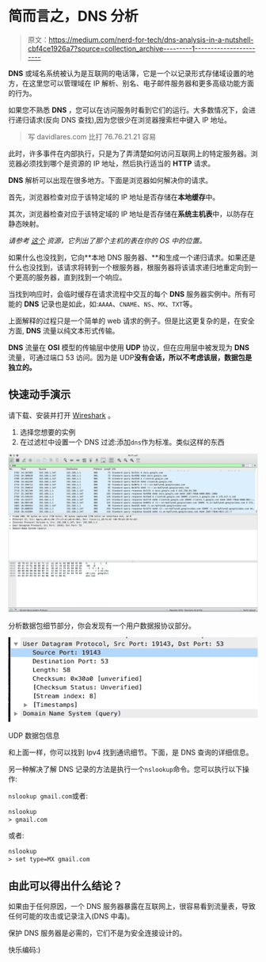 # 简而言之，DNS 分析

> 原文：<https://medium.com/nerd-for-tech/dns-analysis-in-a-nutshell-cbf4ce1926a7?source=collection_archive---------1----------------------->

**DNS** 或域名系统被认为是互联网的电话簿，它是一个以记录形式存储域设置的地方，在这里您可以管理域在 IP 解析、别名、电子邮件服务器和更多高级功能方面的行为。

如果您不熟悉 **DNS** ，您可以在访问服务时看到它们的运行。大多数情况下，会进行递归请求(反向 DNS 查找),因为您很少在浏览器搜索栏中键入 IP 地址。

> 写 davidlares.com 比打 76.76.21.21 容易

此时，许多事件在内部执行，只是为了弄清楚如何访问互联网上的特定服务器。浏览器必须找到哪个是资源的 IP 地址，然后执行适当的 **HTTP** 请求。

**DNS** 解析可以出现在很多地方。下面是浏览器如何解决你的请求。

首先，浏览器检查对应于该特定域的 IP 地址是否存储在**本地缓存**中。

其次，浏览器检查对应于该特定域的 IP 地址是否存储在**系统主机表**中，以防存在静态映射。

*请参考* [*这个*](https://en.wikipedia.org/wiki/Hosts_(file)#Location_in_the_file_system) *资源，它列出了那个主机的表在你的 OS 中的位置。*

如果什么也没找到，它向**本地 DNS 服务器、**和生成一个递归请求。如果还是什么也没找到，该请求将转到一个根服务器，根服务器将该请求递归地重定向到一个更高的服务器，直到找到一个响应。

当找到响应时，会临时缓存在请求流程中交互的每个 **DNS** 服务器实例中。所有可能的 **DNS** 记录也是如此，如:`AAAA`、`CNAME`、`NS`、`MX`、`TXT`等。

上面解释的过程只是一个简单的 web 请求的例子。但是比这更复杂的是，在安全方面, **DNS** 流量以纯文本形式传输。

**DNS** 流量在 **OSI** 模型的传输层中使用 **UDP** 协议，但在应用层中被发现为 **DNS** 流量，可通过端口 53 访问。因为是 UDP**没有会话，所以不考虑该层，数据包是独立的。**

## 快速动手演示

请下载、安装并打开 [Wireshark](https://www.wireshark.org/) 。

1.  选择您想要的实例
2.  在过滤栏中设置一个 DNS 过滤:添加`dns`作为标准。类似这样的东西

![](img/c59b58cf29c5702e5437b84ea872d835.png)

分析数据包细节部分，你会发现有一个用户数据报协议部分。

![](img/fdf144813229457195ca43b13adc4d0b.png)

UDP 数据包信息

和上面一样，你可以找到 Ipv4 找到通讯细节。下面，是 DNS 查询的详细信息。

另一种解决了解 DNS 记录的方法是执行一个`nslookup`命令。您可以执行以下操作:

`nslookup gmail.com`或者:

```
nslookup
> gmail.com
```

或者:

```
nslookup
> set type=MX gmail.com
```

## 由此可以得出什么结论？

如果由于任何原因，一个 DNS 服务器暴露在互联网上，很容易看到流量表，导致任何可能的攻击或记录注入(DNS 中毒)。

保护 DNS 服务器是必需的，它们不是为安全连接设计的。

快乐编码:)